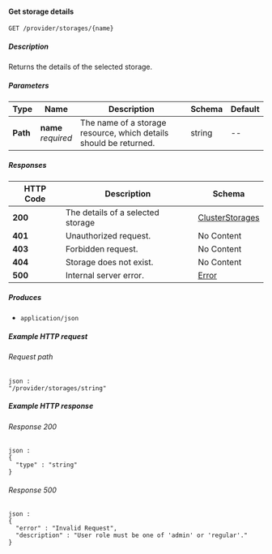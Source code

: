 
<a name="get_storage_details"></a>
#### Get storage details
```
GET /provider/storages/{name}
```


##### Description
Returns the details of the selected storage.


##### Parameters

|Type|Name|Description|Schema|Default|
|---|---|---|---|---|
|**Path**|**name**  <br>*required*|The name of a storage resource, which details should be returned.|string|--|


##### Responses

|HTTP Code|Description|Schema|
|---|---|---|
|**200**|The details of a selected storage|[ClusterStorages](../definitions/ClusterStorages.md#clusterstorages)|
|**401**|Unauthorized request.|No Content|
|**403**|Forbidden request.|No Content|
|**404**|Storage does not exist.|No Content|
|**500**|Internal server error.|[Error](../definitions/Error.md#error)|


##### Produces

* `application/json`


##### Example HTTP request

###### Request path
```
json :
"/provider/storages/string"
```


##### Example HTTP response

###### Response 200
```
json :
{
  "type" : "string"
}
```


###### Response 500
```
json :
{
  "error" : "Invalid Request",
  "description" : "User role must be one of 'admin' or 'regular'."
}
```



